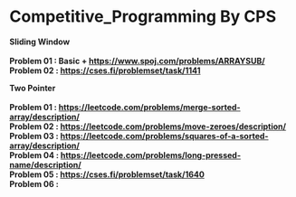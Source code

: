 # Competitive_Programming By CPS

<b> Sliding Window <br><br>
<b> Problem 01   : Basic + https://www.spoj.com/problems/ARRAYSUB/ <br>
<b> Problem 02   : https://cses.fi/problemset/task/1141 <br>

<b> Two Pointer <br><br>
<b> Problem 01   : https://leetcode.com/problems/merge-sorted-array/description/ <br>
<b> Problem 02   : https://leetcode.com/problems/move-zeroes/description/ <br>
<b> Problem 03   : https://leetcode.com/problems/squares-of-a-sorted-array/description/ <br>
<b> Problem 04   : https://leetcode.com/problems/long-pressed-name/description/ <br>
<b> Problem 05   : https://cses.fi/problemset/task/1640 <br>
<b> Problem 06   : <br>